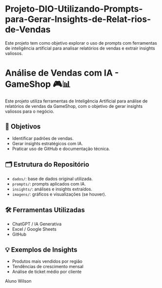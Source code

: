 # Projeto-DIO-Utilizando-Prompts-para-Gerar-Insights-de-Relat-rios-de-Vendas
Este projeto tem como objetivo explorar o uso de prompts com ferramentas de inteligência artificial para analisar relatórios de vendas e extrair insights valiosos. 


# Análise de Vendas com IA - GameShop 🎮📊

Este projeto utiliza ferramentas de Inteligência Artificial para análise de relatórios de vendas da GameShop, com o objetivo de gerar insights valiosos para o negócio.

## 📌 Objetivos
- Identificar padrões de vendas.
- Gerar insights estratégicos com IA.
- Praticar uso de GitHub e documentação técnica.

## 🗂 Estrutura do Repositório
- `dados/`: base de dados original utilizada.
- `prompts/`: prompts aplicados com IA.
- `insights/`: análises e insights extraídos.
- `imagens/`: gráficos e visualizações (se houver).

## 🛠 Ferramentas Utilizadas
- ChatGPT / IA Generativa
- Excel / Google Sheets
- GitHub

## 💡 Exemplos de Insights
- Produtos mais vendidos por região
- Tendências de crescimento mensal
- Análise de ticket médio por cliente

Aluno Wilson
